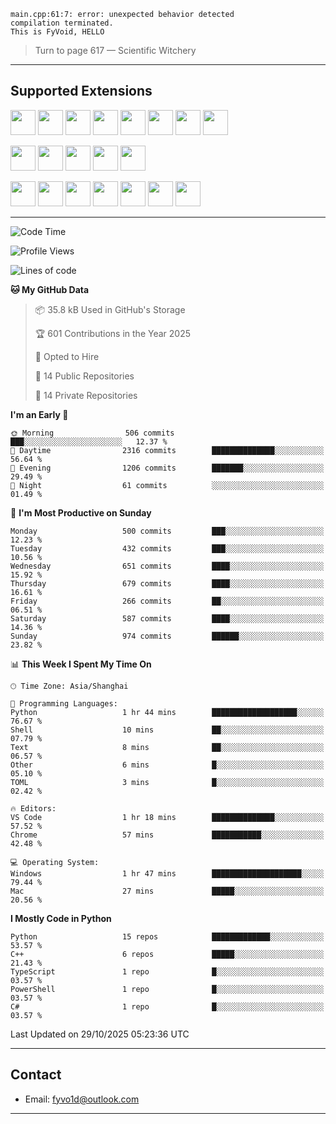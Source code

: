 ```
main.cpp:61:7: error: unexpected behavior detected
compilation terminated.
This is FyVoid, HELLO
```

> Turn to page 617 — Scientific Witchery

---

## Supported Extensions

<p>
<p align="left">
  <img src="https://cdn.jsdelivr.net/gh/devicons/devicon/icons/cplusplus/cplusplus-original.svg" height="40" />
  <img src="https://cdn.jsdelivr.net/gh/devicons/devicon/icons/csharp/csharp-original.svg" height="40" />
  <img src="https://cdn.jsdelivr.net/gh/devicons/devicon/icons/python/python-original.svg" height="40" />
  <img src="https://cdn.jsdelivr.net/gh/devicons/devicon/icons/swift/swift-original.svg" height="40" />
  <img src="https://cdn.jsdelivr.net/gh/devicons/devicon@latest/icons/typescript/typescript-original.svg" height="40" />
  <img src="https://cdn.jsdelivr.net/gh/devicons/devicon@latest/icons/java/java-original.svg" height="40" />
  <img src="https://cdn.jsdelivr.net/gh/devicons/devicon@latest/icons/javascript/javascript-original.svg" height="40" />
  <img src="https://cdn.jsdelivr.net/gh/devicons/devicon@latest/icons/wasm/wasm-original.svg" height="40" />
          
</p>
<p align="left">
  <img src="https://cdn.jsdelivr.net/gh/devicons/devicon/icons/git/git-original.svg" height="40" />
  <img src="https://cdn.jsdelivr.net/gh/devicons/devicon/icons/docker/docker-original.svg" height="40" />
  <img src="https://cdn.jsdelivr.net/gh/devicons/devicon/icons/vscode/vscode-original.svg" height="40" />
  <img src="https://cdn.jsdelivr.net/gh/devicons/devicon/icons/cmake/cmake-original.svg" height="40" />
  <img src="https://cdn.jsdelivr.net/gh/devicons/devicon@latest/icons/debian/debian-original.svg" height="40" />
</p>
<p align="left">
  <img src="https://www.vulkan.org/user/themes/vulkan/images/logo/vulkan-logo.svg" height="40" />
  <img src="https://cdn.jsdelivr.net/gh/devicons/devicon/icons/opengl/opengl-original.svg" height="40" />
  <img src="https://cdn.jsdelivr.net/gh/devicons/devicon@latest/icons/webgpu/webgpu-original-wordmark.svg" height="40" />    
  <img src="https://cdn.jsdelivr.net/gh/devicons/devicon/icons/pytorch/pytorch-original.svg" height="40" />
  <img src="https://cdn.jsdelivr.net/gh/devicons/devicon/icons/unity/unity-original.svg" height="40" />
  <img src="https://cdn.jsdelivr.net/gh/devicons/devicon/icons/unrealengine/unrealengine-original.svg" height="40" />
  <img src="https://cdn.jsdelivr.net/gh/devicons/devicon@latest/icons/postgresql/postgresql-original.svg" height="40" />
</p>
</p>


---

<!--START_SECTION:waka-->
![Code Time](http://img.shields.io/badge/Code%20Time-402%20hrs%2047%20mins-blue)

![Profile Views](http://img.shields.io/badge/Profile%20Views-1-blue)

![Lines of code](https://img.shields.io/badge/From%20Hello%20World%20I%27ve%20Written-4.0%20million%20lines%20of%20code-blue)

**🐱 My GitHub Data** 

> 📦 35.8 kB Used in GitHub's Storage 
 > 
> 🏆 601 Contributions in the Year 2025
 > 
> 💼 Opted to Hire
 > 
> 📜 14 Public Repositories 
 > 
> 🔑 14 Private Repositories 
 > 
**I'm an Early 🐤** 

```text
🌞 Morning                506 commits         ███░░░░░░░░░░░░░░░░░░░░░░   12.37 % 
🌆 Daytime                2316 commits        ██████████████░░░░░░░░░░░   56.64 % 
🌃 Evening                1206 commits        ███████░░░░░░░░░░░░░░░░░░   29.49 % 
🌙 Night                  61 commits          ░░░░░░░░░░░░░░░░░░░░░░░░░   01.49 % 
```
📅 **I'm Most Productive on Sunday** 

```text
Monday                   500 commits         ███░░░░░░░░░░░░░░░░░░░░░░   12.23 % 
Tuesday                  432 commits         ███░░░░░░░░░░░░░░░░░░░░░░   10.56 % 
Wednesday                651 commits         ████░░░░░░░░░░░░░░░░░░░░░   15.92 % 
Thursday                 679 commits         ████░░░░░░░░░░░░░░░░░░░░░   16.61 % 
Friday                   266 commits         ██░░░░░░░░░░░░░░░░░░░░░░░   06.51 % 
Saturday                 587 commits         ████░░░░░░░░░░░░░░░░░░░░░   14.36 % 
Sunday                   974 commits         ██████░░░░░░░░░░░░░░░░░░░   23.82 % 
```


📊 **This Week I Spent My Time On** 

```text
🕑︎ Time Zone: Asia/Shanghai

💬 Programming Languages: 
Python                   1 hr 44 mins        ███████████████████░░░░░░   76.67 % 
Shell                    10 mins             ██░░░░░░░░░░░░░░░░░░░░░░░   07.79 % 
Text                     8 mins              ██░░░░░░░░░░░░░░░░░░░░░░░   06.57 % 
Other                    6 mins              █░░░░░░░░░░░░░░░░░░░░░░░░   05.10 % 
TOML                     3 mins              █░░░░░░░░░░░░░░░░░░░░░░░░   02.42 % 

🔥 Editors: 
VS Code                  1 hr 18 mins        ██████████████░░░░░░░░░░░   57.52 % 
Chrome                   57 mins             ███████████░░░░░░░░░░░░░░   42.48 % 

💻 Operating System: 
Windows                  1 hr 47 mins        ████████████████████░░░░░   79.44 % 
Mac                      27 mins             █████░░░░░░░░░░░░░░░░░░░░   20.56 % 
```

**I Mostly Code in Python** 

```text
Python                   15 repos            █████████████░░░░░░░░░░░░   53.57 % 
C++                      6 repos             █████░░░░░░░░░░░░░░░░░░░░   21.43 % 
TypeScript               1 repo              █░░░░░░░░░░░░░░░░░░░░░░░░   03.57 % 
PowerShell               1 repo              █░░░░░░░░░░░░░░░░░░░░░░░░   03.57 % 
C#                       1 repo              █░░░░░░░░░░░░░░░░░░░░░░░░   03.57 % 
```




 Last Updated on 29/10/2025 05:23:36 UTC
<!--END_SECTION:waka-->

---

## Contact

- Email: [fyvo1d@outlook.com](fyvo1d@outlook.com)  

---


